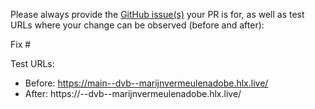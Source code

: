 Please always provide the [GitHub issue(s)](../issues) your PR is for, as well as test URLs where your change can be observed (before and after):

Fix #<gh-issue-id>

Test URLs:
- Before: https://main--dvb--marijnvermeulenadobe.hlx.live/
- After: https://<branch>--dvb--marijnvermeulenadobe.hlx.live/
